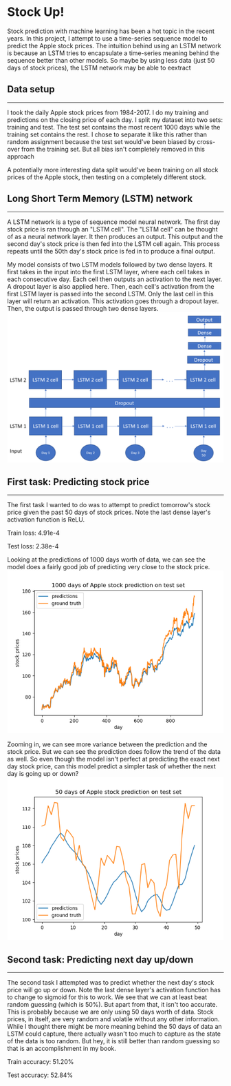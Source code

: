 # Stock Up!
Stock prediction with machine learning has been a hot topic in the recent years. In this project, I attempt to use a time-series sequence model to predict the Apple stock prices. The intuition behind using an LSTM network is because an LSTM tries to encapsulate a time-series meaning behind the sequence better than other models. So maybe by using less data (just 50 days of stock prices), the LSTM network may be able to eextract 

## Data setup
***
I took the daily Apple stock prices from 1984-2017. I do my training and predictions on the closing price of each day. I split my dataset into two sets: training and test. The test set contains the most recent 1000 days while the training set contains the rest. I chose to separate it like this rather than random assignment because the test set would've been biased by cross-over from the training set. But all bias isn't completely removed in this approach

A potentially more interesting data split would've been training on all stock prices of the Apple stock, then testing on a completely different stock. 

## Long Short Term Memory (LSTM) network
***
A LSTM network is a type of sequence model neural network. The first day stock price is ran through an "LSTM cell". The "LSTM cell" can be thought of as a neural network layer. It then produces an output. This output and the second day's stock price is then fed into the LSTM cell again. This process repeats until the 50th day's stock price is fed in to produce a final output.

My model consists of two LSTM models followed by two dense layers. It first takes in the input into the first LSTM layer, where each cell takes in each consecutive day. Each cell then outputs an activation to the next layer. A dropout layer is also applied here. Then, each cell's activation from the first LSTM layer is passed into the second LSTM. Only the last cell in this layer will return an activation. This activation goes through a dropout layer. Then, the output is passed through two dense layers.
![LSTM model](res/lstm_model.png)

## First task: Predicting stock price
***
The first task I wanted to do was to attempt to predict tomorrow's stock price given the past 50 days of stock prices. Note the last dense layer's activation function is ReLU.

Train loss: 4.91e-4

Test loss: 2.38e-4

Looking at the predictions of 1000 days worth of data, we can see the model does a fairly good job of predicting very close to the stock price. 
![1000 days prediction](res/1000_days_predict.png)

Zooming in, we can see more variance between the prediction and the stock price. But we can see the prediction does follow the trend of the data as well. So even though the model isn't perfect at predicting the exact next day stock price, can this model predict a simpler task of whether the next day is going up or down?
![50 days prediction](res/50_days_predict.png)

## Second task: Predicting next day up/down
***
The second task I attempted was to predict whether the next day's stock price will go up or down. Note the last dense layer's activation function has to change to sigmoid for this to work. We see that we can at least beat random guessing (which is 50%). But apart from that, it isn't too accurate. This is probably because we are only using 50 days worth of data. Stock prices, in itself, are very random and volatile without any other information. While I thought there might be more meaning behind the 50 days of data an LSTM could capture, there actually wasn't too much to capture as the state of the data is too random. But hey, it is still better than random guessing so that is an accomplishment in my book.

Train accuracy: 51.20%

Test accuracy: 52.84%